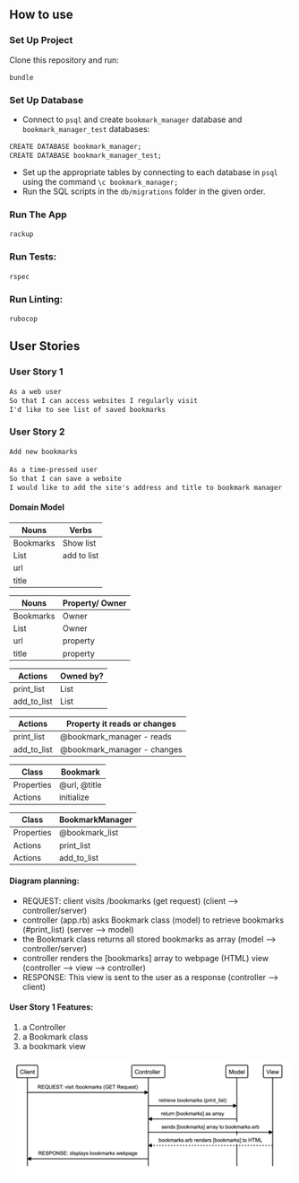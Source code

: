 ## How to use

### Set Up Project

Clone this repository and run:

```
bundle
```

### Set Up Database

* Connect to `psql` and create `bookmark_manager` database and `bookmark_manager_test` databases:

```
CREATE DATABASE bookmark_manager;
CREATE DATABASE bookmark_manager_test;
```

* Set up the appropriate tables by connecting to each database in `psql` using the command `\c bookmark_manager;`
* Run the SQL scripts in the `db/migrations` folder in the given order.

### Run The App

```
rackup
```

### Run Tests:

```
rspec
```
### Run Linting:
```
rubocop
```

## User Stories

### User Story 1
```
As a web user 
So that I can access websites I regularly visit
I'd like to see list of saved bookmarks
```
### User Story 2
```
Add new bookmarks

As a time-pressed user
So that I can save a website
I would like to add the site's address and title to bookmark manager
```

#### Domain Model


| Nouns   | Verbs     |
|---------|-----------|
|Bookmarks| Show list |
|List     | add to list      |
|url      | 
|title    |

| Nouns   | Property/ Owner|
|---------|-----------     |
|Bookmarks| Owner          |
|List     | Owner          |
|url      | property       |
|title    | property       | 

| Actions  | Owned by?  |
|--------- |----------- |
|print_list| List       |
|add_to_list| List      |


| Actions  |Property it reads or changes |
|--------- |-----------                  |
|print_list| @bookmark_manager - reads      |
|add_to_list| @bookmark_manager - changes  |

|Class     | Bookmark  |
|--------- | ----------- |
|Properties| @url, @title|
|Actions   | initialize  |



|Class     | BookmarkManager | 
|---------|----------|
| Properties |  @bookmark_list | 
| Actions | print_list | 
| Actions | add_to_list |


#### Diagram planning: 
* REQUEST: client visits /bookmarks (get request) (client --> controller/server)
* controller (app.rb) asks Bookmark class (model) to retrieve bookmarks (#print_list) (server --> model)
* the Bookmark class returns all stored bookmarks as array (model --> controller/server)
* controller renders the [bookmarks] array to webpage (HTML) view (controller --> view --> controller)
* RESPONSE: This view is sent to the user as a response (controller --> client)

#### User Story 1 Features: 
  1. a Controller
  2. a Bookmark class
  3. a bookmark view
  
  ![user_story_1.png](./public/images/user_story_1.png)
